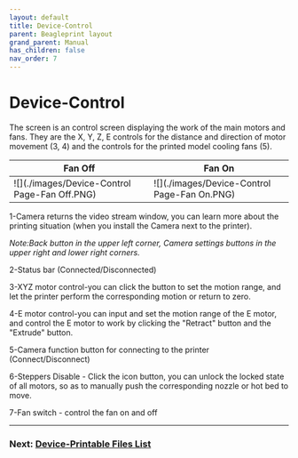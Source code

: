```yaml
---
layout: default
title: Device-Control
parent: Beagleprint layout
grand_parent: Manual
has_children: false
nav_order: 7
---
```


# Device-Control

The screen is an control screen displaying the work of the main motors and fans. They are the X, Y, Z, E controls for the distance and direction of motor movement (3, 4) and the controls for the printed model cooling fans (5).

|Fan Off|Fan On|
|-|-|
|![](./images/Device-Control Page-Fan Off.PNG)|![](./images/Device-Control Page-Fan On.PNG)|

1-Camera returns the video stream window, you can learn more about the printing situation (when you install the Camera next to the printer).

_Note:Back button in the upper left corner, Camera settings buttons in the upper right and lower right corners._

2-Status bar (Connected/Disconnected)

3-XYZ motor control-you can click the button to set the motion range, and let the printer perform the corresponding motion or return to zero.

4-E motor control-you can input and set the motion range of the E motor, and control the E motor to work by clicking the "Retract" button and the "Extrude" button.

5-Camera function button for connecting to the printer (Connect/Disconnect)

6-Steppers Disable - Click the icon button, you can unlock the locked state of all motors, so as to manually push the corresponding nozzle or hot bed to move.

7-Fan switch - control the fan on and off

---
### Next: [Device-Printable Files List](./Beagleprint_Device_Printable_Files_List.md)
